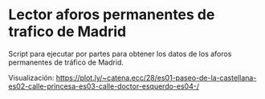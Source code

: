 # Lector aforos permanentes de trafico de Madrid

Script para ejecutar por partes para obtener los datos de los aforos permanentes de tráfico de Madrid.

Visualización:
https://plot.ly/~catena.ecc/28/es01-paseo-de-la-castellana-es02-calle-princesa-es03-calle-doctor-esquerdo-es04-/
